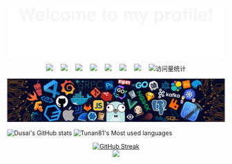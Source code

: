 ![](assets/Bottom_up.svg)

<!-- profile logo 个人资料徽标 -->

<p align="center">
    <a href="https://github.com/Tunan81"><img src="https://img.shields.io/badge/Website-博客-blue" /></a>&emsp;
    <a href="https://github.com/Tunan81"><img src="https://img.shields.io/badge/Twitter-推特-blue" /></a>&emsp;
    <a href="https://github.com/Tunan81"><img src="https://img.shields.io/badge/YouTube-油管-c32136" /></a>&emsp;
    <a href="https://github.com/Tunan81"><img src="https://img.shields.io/badge/WeChat-微信-07c160" /></a>&emsp;
    <a href="https://github.com/Tunan81"><img src="https://img.shields.io/badge/Bilibili-B站-ff69b4" /></a>&emsp;
    <a href="https://github.com/Tunan81"><img src="https://img.shields.io/badge/CSDN-论坛-c32136" /></a>&emsp;
    <a href="https://github.com/Tunan81"><img src="https://img.shields.io/badge/Zhihu-知乎-blue" /></a>&emsp;
    <!-- visitor statistics logo 访问量统计徽标 -->
    <img src="https://komarev.com/ghpvc/?username=Tunan81&label=Views&color=0e75b6&style=flat" alt="访问量统计" />
</p>

<!--   my-header-img -->
![](./src/header_.png)

![Dusai's GitHub stats](https://github-readme-stats.vercel.app/api?username=Tunan81)
![Tunan81's Most used languages](https://github-readme-stats.vercel.app/api/top-langs/?username=Tunan81&layout=compact&hide_border=true&langs_count=10)

<!--   连续打卡 -->
<div align="center"><a href="https://git.io/streak-stats"><img src="https://streak-stats.demolab.com?user=Tunan81&theme=transparent" alt="GitHub Streak" /></a></div>


<!--   Github活动统计图 -->
<div align="center"> <img src="https://github-readme-activity-graph.vercel.app/graph?username=Tunan81&theme=tokyo-night" /> </div>
